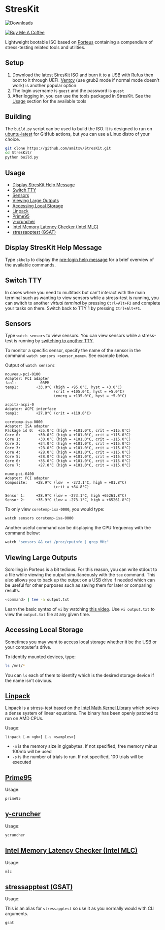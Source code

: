 # StresKit

[![Downloads](https://img.shields.io/github/downloads/amitxv/StresKit/total.svg)](https://github.com/amitxv/StresKit/releases)

[![Buy Me A Coffee](https://www.buymeacoffee.com/assets/img/custom_images/orange_img.png)](https://www.buymeacoffee.com/amitxv)

Lightweight bootable ISO based on [Porteus](https://www.porteus.org) containing a compendium of stress-testing related tools and utilities.

## Setup

1. Download the latest [StresKit](https://github.com/amitxv/StresKit/releases) ISO and burn it to a USB with [Rufus](https://rufus.ie/en) then boot to it through UEFI. [Ventoy](https://www.ventoy.net/en/index.html) (use grub2 mode if normal mode doesn't work) is another popular option
2. The login username is ``guest`` and the password is ``guest``
3. After logging in, you can use the tools packaged in StresKit. See the [Usage](#usage) section for the available tools

## Building

The ``build.py`` script can be used to build the ISO. It is designed to run on [ubuntu-latest](https://docs.github.com/en/actions/using-workflows/workflow-syntax-for-github-actions#choosing-github-hosted-runners) for GitHub actions, but you can use a Linux distro of your choice.

```bash
git clone https://github.com/amitxv/StresKit.git
cd StresKit/
python build.py
```

## Usage

- [Display StresKit Help Message](#display-streskit-help-message)
- [Switch TTY](#switch-tty)
- [Sensors](#sensors)
- [Viewing Large Outputs](#viewing-large-outputs)
- [Accessing Local Storage](#accessing-local-storage)
- [Linpack](#linpack)
- [Prime95](#prime95)
- [y-cruncher](#y-cruncher)
- [Intel Memory Latency Checker (Intel MLC)](#intel-memory-latency-checker-intel-mlc)
- [stressapptest (GSAT)](#stressapptest-gsat)

## Display StresKit Help Message

Type ``skhelp`` to display the [pre-login help message](/porteus/porteus/rootcopy/usr/local/.skhelp) for a brief overview of the available commands.

## Switch TTY

In cases where you need to multitask but can't interact with the main terminal such as wanting to view sensors while a stress-test is running, you can switch to another *virtual terminal* by pressing ``Ctrl+Alt+F2`` and complete your tasks on there. Switch back to TTY 1 by pressing ``Ctrl+Alt+F1``.

## Sensors

Type ``watch sensors`` to view sensors. You can view sensors while a stress-test is running by [switching to another TTY](#switch-tty).

To monitor a specific sensor, specify the name of the sensor in the command ``watch sensors <sensor_name>``. See example below.

Output of ``watch sensors``:

```ba
nouveau-pci-0100
Adapter: PCI adapter
fan1:           0RPM
temp1:        +33.0°C (high = +95.0°C, hyst = +3.0°C)
                      (crit = +105.0°C, hyst = +5.0°C)
                      (emerg = +135.0°C, hyst = +5.0°C)

acpitz-acpi-0
Adapter: ACPI interface
temp1:        +27.8°C (crit = +119.0°C)

coretemp-isa-0000
Adapter: ISA adapter
Package id 0:  +35.0°C (high = +101.0°C, crit = +115.0°C)
Core 0:        +30.0°C (high = +101.0°C, crit = +115.0°C)
Core 1:        +30.0°C (high = +101.0°C, crit = +115.0°C)
Core 2:        +34.0°C (high = +101.0°C, crit = +115.0°C)
Core 3:        +28.0°C (high = +101.0°C, crit = +115.0°C)
Core 4:        +28.0°C (high = +101.0°C, crit = +115.0°C)
Core 5:        +28.0°C (high = +101.0°C, crit = +115.0°C)
Core 6:        +35.0°C (high = +101.0°C, crit = +115.0°C)
Core 7:        +27.0°C (high = +101.0°C, crit = +115.0°C)

nume-pci-0400
Adapter: PCI adapter
Composite:    +28.9°C (low  = -273.1°C, high = +81.8°C)
                      (crit = +84.8°C)

Sensor 1:     +28.9°C (low = -273.1°C, high +65261.8°C)
Sensor 2:     +35.9°C (low = -273.1°C, high = +65261.8°C)
```

To only view ``coretemp-isa-0000``, you would type:

```bash
watch sensors coretemp-isa-0000
```

Another useful command can be displaying the CPU frequency with the command below:

```bash
watch "sensors && cat /proc/cpuinfo | grep MHz"
```

## Viewing Large Outputs

Scrolling in Porteus is a bit tedious. For this reason, you can write stdout to a file while viewing the output simultaneously with the ``tee`` command. This also allows you to back up the output on a USB drive if needed which can be useful for other purposes such as saving them for later or comparing results.

```bash
<command> | tee -a output.txt
```

Learn the basic syntax of ``vi`` by watching [this video](https://www.youtube.com/watch?v=vo2FXvPkcEA). Use ``vi output.txt`` to view the ``output.txt`` file at any given time.

## Accessing Local Storage

Sometimes you may want to access local storage whether it be the USB or your computer's drive.

To identify mounted devices, type:

```bash
ls /mnt/*
```

You can ``ls`` each of them to identify which is the desired storage device if the name isn't obvious.

## [Linpack](https://en.wikipedia.org/wiki/LINPACK_benchmarks)

Linpack is a stress-test based on the [Intel Math Kernel Library](https://www.intel.com/content/www/us/en/developer/tools/oneapi/onemkl.html#gs.4kgof5) which solves a dense system of linear equations. The binary has been openly patched to run on AMD CPUs.

Usage:

```
linpack [-m <gb>] [-s <samples>]
```

- ``-m`` is the memory size in gigabytes. If not specified, free memory minus 100mb will be used
- ``-s`` is the number of trials to run. If not specified, 100 trials will be executed

## [Prime95](https://www.mersenne.org/download)

Usage:

```bash
prime95
```

## [y-cruncher](http://www.numberworld.org/y-cruncher)

Usage:

```bash
ycruncher
```

## [Intel Memory Latency Checker (Intel MLC)](https://www.intel.com/content/www/us/en/developer/articles/tool/intelr-memory-latency-checker.html)

Usage:

```bash
mlc
```

## [stressapptest (GSAT)](https://github.com/stressapptest/stressapptest)

Usage:

This is an alias for ``stressapptest`` so use it as you normally would with CLI arguments.

```bash
gsat
```
